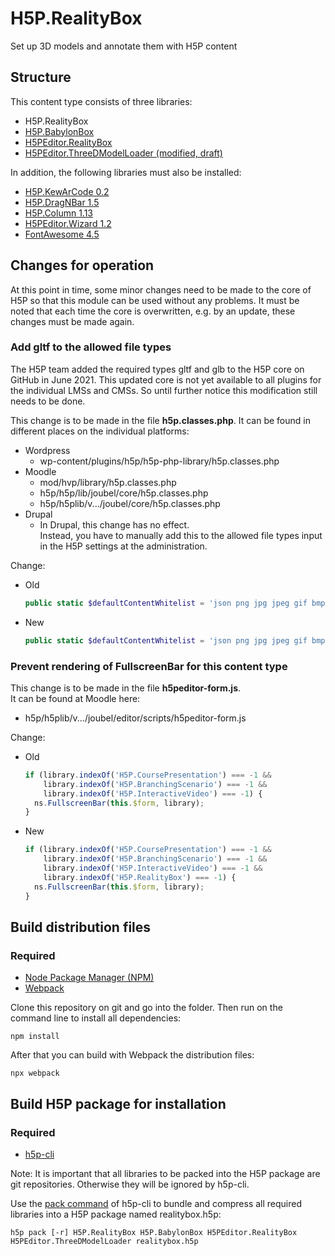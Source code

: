 # H5P.RealityBox
Set up 3D models and annotate them with H5P content

## Structure
This content type consists of three libraries:
- H5P.RealityBox
- [H5P.BabylonBox](https://github.com/rwth-acis/h5p-babylonbox)
- [H5PEditor.RealityBox](https://github.com/rwth-acis/h5p-editor-realitybox)
- [H5PEditor.ThreeDModelLoader (modified, draft)](https://github.com/rwth-acis/h5p-editor-3d-model-loader)

In addition, the following libraries must also be installed:
- [H5P.KewArCode 0.2](https://github.com/otacke/h5p-kewar-code)
- [H5P.DragNBar 1.5](https://github.com/h5p/h5p-drag-n-bar)
- [H5P.Column 1.13](https://github.com/h5p/h5p-column)
- [H5PEditor.Wizard 1.2](https://github.com/h5p/h5p-editor-wizard)
- [FontAwesome 4.5](https://github.com/h5p/font-awesome)

## Changes for operation
At this point in time, some minor changes need to be made to the core of H5P so that this module can be used without any problems.
It must be noted that each time the core is overwritten, e.g. by an update, these changes must be made again.

### Add gltf to the allowed file types
The H5P team added the required types gltf and glb to the H5P core on GitHub in June 2021.
This updated core is not yet available to all plugins for the individual LMSs and CMSs.
So until further notice this modification still needs to be done.

This change is to be made in the file **h5p.classes.php**.
It can be found in different places on the individual platforms:

- Wordpress
  - wp-content/plugins/h5p/h5p-php-library/h5p.classes.php
- Moodle
  - mod/hvp/library/h5p.classes.php
  - h5p/h5p/lib/joubel/core/h5p.classes.php
  - h5p/h5plib/v.../joubel/core/h5p.classes.php
- Drupal
  - In Drupal, this change has no effect.\
    Instead, you have to manually add this to the allowed file types input in the H5P settings at the administration.

Change:
- Old
  ```php
  public static $defaultContentWhitelist = 'json png jpg jpeg gif bmp tif tiff svg eot ttf woff woff2 otf webm mp4 ogg mp3 m4a wav txt pdf rtf doc docx xls xlsx ppt pptx odt ods odp xml csv diff patch swf md textile vtt webvtt';
  ```
- New
  ```php
  public static $defaultContentWhitelist = 'json png jpg jpeg gif bmp tif tiff svg eot ttf woff woff2 otf webm mp4 ogg mp3 m4a wav txt pdf rtf doc docx xls xlsx ppt pptx odt ods odp xml csv diff patch swf md textile vtt webvtt gltf glb';
  ```
  
### Prevent rendering of FullscreenBar for this content type
This change is to be made in the file **h5peditor-form.js**.\
It can be found at Moodle here:
- h5p/h5plib/v.../joubel/editor/scripts/h5peditor-form.js
  
Change:
- Old
  ```js
  if (library.indexOf('H5P.CoursePresentation') === -1 &&
      library.indexOf('H5P.BranchingScenario') === -1 &&
      library.indexOf('H5P.InteractiveVideo') === -1) {
    ns.FullscreenBar(this.$form, library);
  }
  ```
- New
  ```js
  if (library.indexOf('H5P.CoursePresentation') === -1 &&
      library.indexOf('H5P.BranchingScenario') === -1 &&
      library.indexOf('H5P.InteractiveVideo') === -1 &&
      library.indexOf('H5P.RealityBox') === -1) {
    ns.FullscreenBar(this.$form, library);
  }
  ```

## Build distribution files
### Required
- [Node Package Manager (NPM)](https://www.npmjs.com/)
- [Webpack](https://webpack.js.org/)

Clone this repository on git and go into the folder. Then run on the command line to install all dependencies:
```
npm install
```
After that you can build with Webpack the distribution files:
```
npx webpack
```

## Build H5P package for installation
### Required
- [h5p-cli](https://github.com/h5p/h5p-cli)

Note: It is important that all libraries to be packed into the H5P package are git repositories. Otherwise they will be ignored by h5p-cli.

Use the [pack command](https://h5p.org/h5p-cli-guide#packcmd) of h5p-cli to bundle and compress all required libraries into a H5P package named realitybox.h5p:

```
h5p pack [-r] H5P.RealityBox H5P.BabylonBox H5PEditor.RealityBox H5PEditor.ThreeDModelLoader realitybox.h5p
```

